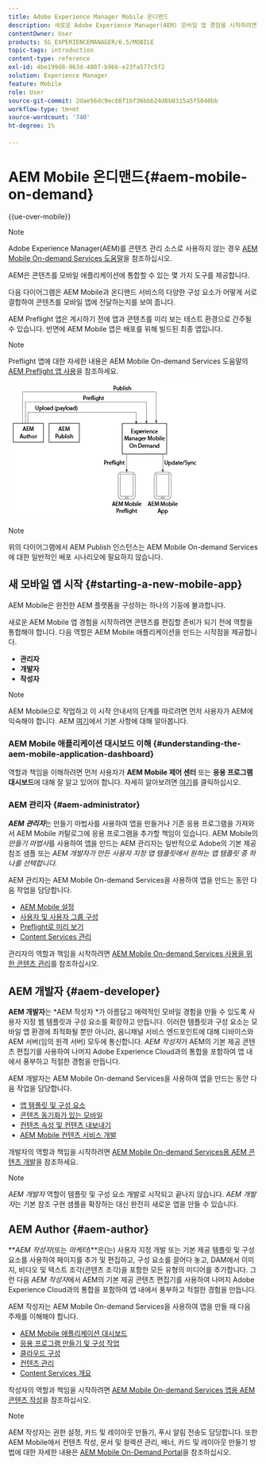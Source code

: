 ```yaml
---
title: Adobe Experience Manager Mobile 온디맨드
description: 새로운 Adobe Experience Manager(AEM) 모바일 앱 경험을 시작하려면 콘텐츠를 편집할 준비가 되기 전에 역할 통합이 필요합니다. AEM Mobile On-Demand Services를 시작하려면 이 페이지를 따르십시오.
contentOwner: User
products: SG_EXPERIENCEMANAGER/6.5/MOBILE
topic-tags: introduction
content-type: reference
exl-id: 4be199d8-963d-4807-b9bb-e23fa577c5f2
solution: Experience Manager
feature: Mobile
role: User
source-git-commit: 2dae56dc9ec66f1bf36bbb24d6b0315a5f5040bb
workflow-type: tm+mt
source-wordcount: '740'
ht-degree: 1%

---
```


# AEM Mobile 온디맨드{#aem-mobile-on-demand}

{{ue-over-mobile}}

>[!NOTE]
>
>Adobe Experience Manager(AEM)를 콘텐츠 관리 소스로 사용하지 않는 경우 [AEM Mobile On-demand Services 도움말](https://helpx.adobe.com/digital-publishing-solution/topics.html)을 참조하십시오.

AEM은 콘텐츠를 모바일 애플리케이션에 통합할 수 있는 몇 가지 도구를 제공합니다.

다음 다이어그램은 AEM Mobile과 온디맨드 서비스의 다양한 구성 요소가 어떻게 서로 결합하여 콘텐츠를 모바일 앱에 전달하는지를 보여 줍니다.

AEM Preflight 앱은 게시하기 전에 앱과 콘텐츠를 미리 보는 테스트 환경으로 간주될 수 있습니다. 반면에 AEM Mobile 앱은 배포를 위해 빌드된 최종 앱입니다.

>[!NOTE]
>
>Preflight 앱에 대한 자세한 내용은 AEM Mobile On-demand Services 도움말의 [AEM Preflight 앱 사용](https://helpx.adobe.com/digital-publishing-solution/help/preflight-app.html)을 참조하세요.

![chlimage_1-171](assets/chlimage_1-171.png)

>[!NOTE]
>
>위의 다이어그램에서 AEM Publish 인스턴스는 AEM Mobile On-demand Services에 대한 일반적인 배포 시나리오에 필요하지 않습니다.

## 새 모바일 앱 시작 {#starting-a-new-mobile-app}

AEM Mobile은 완전한 AEM 플랫폼을 구성하는 하나의 기둥에 불과합니다.

새로운 AEM Mobile 앱 경험을 시작하려면 콘텐츠를 편집할 준비가 되기 전에 역할을 통합해야 합니다. 다음 역할은 AEM Mobile 애플리케이션을 만드는 시작점을 제공합니다.

* **관리자**
* **개발자**
* **작성자**

>[!NOTE]
>
>AEM Mobile으로 작업하고 이 시작 안내서의 단계를 따르려면 먼저 사용자가 AEM에 익숙해야 합니다. AEM [여기](/help/sites-deploying/deploy.md)에서 기본 사항에 대해 알아봅니다.

### AEM Mobile 애플리케이션 대시보드 이해 {#understanding-the-aem-mobile-application-dashboard}

역할과 책임을 이해하려면 먼저 사용자가 **AEM Mobile 제어 센터** 또는 **응용 프로그램 대시보드**&#x200B;에 대해 잘 알고 있어야 합니다. 자세히 알아보려면 [여기](/help/mobile/mobile-apps-ondemand-application-dashboard.md)를 클릭하십시오.

### AEM 관리자 {#aem-administrator}

***AEM 관리자***&#x200B;는 만들기 마법사를 사용하여 앱을 만들거나 기존 응용 프로그램을 가져와서 AEM Mobile 카탈로그에 응용 프로그램을 추가할 책임이 있습니다. AEM Mobile의 *만들기 마법사*&#x200B;를 사용하여 앱을 만드는 AEM 관리자는 일반적으로 Adobe의 기본 제공 참조 샘플 또는 *AEM 개발자가 만든 사용자 지정 앱 템플릿에서 원하는 앱 템플릿 중 하나를 선택합니다.*

AEM 관리자는 AEM Mobile On-demand Services을 사용하여 앱을 만드는 동안 다음 작업을 담당합니다.

* [AEM Mobile 설정](/help/mobile/aem-mobile-setup.md)
* [사용자 및 사용자 그룹 구성](/help/mobile/aem-mobile-configure-users.md)
* [Preflight로 미리 보기](/help/mobile/aem-mobile-manage-ondemand-services.md)
* [Content Services 관리](/help/mobile/developing-content-services.md)

관리자의 역할과 책임을 시작하려면 [AEM Mobile On-demand Services 사용을 위한 콘텐츠 관리](/help/mobile/aem-mobile.md)를 참조하십시오.

## AEM 개발자 {#aem-developer}

**AEM 개발자**&#x200B;는 *AEM 작성자 *가 아름답고 매력적인 모바일 경험을 만들 수 있도록 사용자 지정 웹 템플릿과 구성 요소를 확장하고 만듭니다. 이러한 템플릿과 구성 요소는 모바일 앱 환경에 최적화될 뿐만 아니라, 옴니채널 서비스 엔드포인트에 대해 디바이스와 AEM 서버(임의 원격 서버) 모두에 통신합니다. *AEM 작성자*&#x200B;가 AEM의 기본 제공 콘텐츠 편집기를 사용하여 나머지 Adobe Experience Cloud과의 통합을 포함하여 앱 내에서 풍부하고 적절한 경험을 만듭니다.

AEM 개발자는 AEM Mobile On-demand Services을 사용하여 앱을 만드는 동안 다음 작업을 담당합니다.

* [앱 템플릿 및 구성 요소](/help/mobile/app-templates-and-components1.md)
* [콘텐츠 동기화가 있는 모바일](/help/mobile/mobile-ondemand-contentsync.md)
* [컨텐츠 속성 및 컨텐츠 내보내기](/help/mobile/on-demand-content-properties-exporting.md)
* [AEM Mobile 컨텐츠 서비스 개발](/help/mobile/developing-content-services.md)

개발자의 역할과 책임을 시작하려면 [AEM Mobile On-demand Services용 AEM 콘텐츠 개발](/help/mobile/aem-mobile-on-demand.md)을 참조하세요.

>[!NOTE]
>
>*AEM 개발자* 역할이 템플릿 및 구성 요소 개발로 시작되고 끝나지 않습니다. *AEM 개발자*&#x200B;는 기본 참조 구현 샘플을 확장하는 대신 완전히 새로운 앱을 만들 수 있습니다.

## AEM Author {#aem-author}

***AEM 작성자*(또는 *마케터*)**은(는) 사용자 지정 개발 또는 기본 제공 템플릿 및 구성 요소를 사용하여 페이지를 추가 및 편집하고, 구성 요소를 끌어다 놓고, DAM에서 이미지, 비디오 및 텍스트 조각(콘텐츠 조각)을 포함한 모든 유형의 미디어를 추가합니다. 그런 다음 *AEM 작성자*에서 AEM의 기본 제공 콘텐츠 편집기를 사용하여 나머지 Adobe Experience Cloud과의 통합을 포함하여 앱 내에서 풍부하고 적절한 경험을 만듭니다.

AEM 작성자는 AEM Mobile On-demand Services을 사용하여 앱을 만들 때 다음 주제를 이해해야 합니다.

* [AEM Mobile 애플리케이션 대시보드](/help/mobile/mobile-apps-ondemand-application-dashboard.md)
* [응용 프로그램 만들기 및 구성 작업](/help/mobile/mobile-apps-ondemand-application-create-configure-action.md)
* [클라우드 구성](/help/mobile/mobile-on-demand-associating-an-on-demand-app-to-cloud-configuration.md)
* [컨텐츠 관리](/help/mobile/mobile-apps-ondemand-manage-content-ondemand.md)
* [Content Services 개요](/help/mobile/develop-content-as-a-service.md)

작성자의 역할과 책임을 시작하려면 [AEM Mobile On-demand Services 앱용 AEM 콘텐츠 작성](/help/mobile/mobile-apps-ondemand.md)을 참조하십시오.

>[!NOTE]
>
>AEM 작성자는 권한 설정, 카드 및 레이아웃 만들기, 푸시 알림 전송도 담당합니다. 또한 AEM Mobile에서 컨텐츠 작성, 문서 및 컬렉션 관리, 배너, 카드 및 레이아웃 만들기 방법에 대한 자세한 내용은 [AEM Mobile On-Demand Portal](https://helpx.adobe.com/digital-publishing-solution/topics.html#dynamicpod_reference_2)을 참조하십시오.
